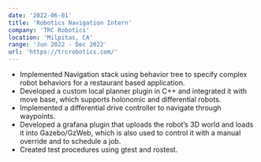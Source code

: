 ```yaml
---
date: '2022-06-01'
title: 'Robotics Navigation Intern'
company: 'TRC Robotics'
location: 'Milpitas, CA'
range: 'Jun 2022 - Dec 2022'
url: 'https://trcrobotics.com/'
---
```


- Implemented Navigation stack using behavior tree to specify complex robot behaviors for a restaurant based application.
- Developed a custom local planner plugin in C++ and integrated it with move base, which supports holonomic and differential robots.
- Implemented a differential drive controller to navigate through waypoints.
- Developed a grafana plugin that uploads the robot’s 3D world and loads it into Gazebo/GzWeb, which is also used to control it with a manual override and to schedule a job.
- Created test procedures using gtest and rostest.
